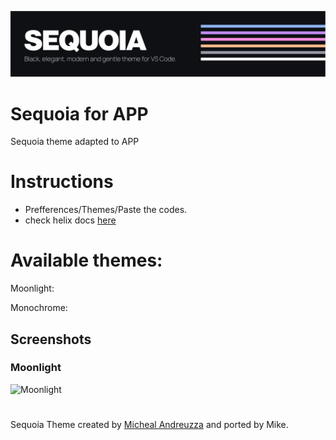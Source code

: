 ![Sequoia Theme Header](https://raw.githubusercontent.com/Sequoia-Theme/assets/main/githubHeader.png)

# Sequoia for APP
Sequoia theme adapted to APP


# Instructions

- Prefferences/Themes/Paste the codes.
- check helix docs [here](https://docs.helix-editor.com/themes.html)


# Available themes:

Moonlight:

Monochrome:



## Screenshots

### Moonlight
![Moonlight](https://github.com/Sequoia-Theme/app/blob/main/moonlight.png?raw=true)


#

Sequoia Theme created by [Micheal Andreuzza](https://github.com/michael-andreuzza) and ported by Mike.

